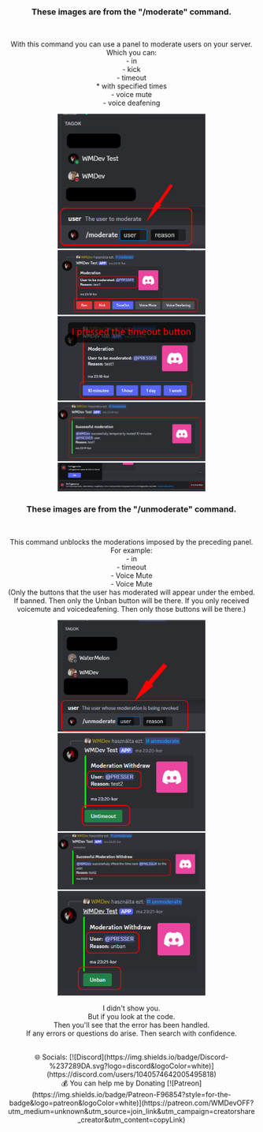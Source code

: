 <div id="header" align="center">
  <h3>These images are from the "/moderate" command.</h3>
  <br>
  <p>
With this command you can use a panel to moderate users on your server.<br>
Which you can:<br>
- in<br>
- kick<br>
- timeout<br>
  * with specified times<br>
- voice mute<br>
- voice deafening</p>
  <img src="https://github.com/DenielDevv/discord-bot-mini-codes/blob/main/ModeratePanel/img/1.png" width="300"/>
<br>
  <img src="https://github.com/DenielDevv/discord-bot-mini-codes/blob/main/ModeratePanel/img/2.png" width="300"/>
<br>
  <img src="https://github.com/DenielDevv/discord-bot-mini-codes/blob/main/ModeratePanel/img/3.png" width="300"/>
<br>
  <img src="https://github.com/DenielDevv/discord-bot-mini-codes/blob/main/ModeratePanel/img/4.png" width="300"/>
<br>
  <img src="https://github.com/DenielDevv/discord-bot-mini-codes/blob/main/ModeratePanel/img/5.png" width="300"/>
<br>
  <h3>These images are from the "/unmoderate" command.</h3>
  <br>
  <p>
This command unblocks the moderations imposed by the preceding panel. <br>
For example:<br>
- in<br>
- timeout<br>
- Voice Mute<br>
- Voice Mute<br>
(Only the buttons that the user has moderated will appear under the embed. If banned. Then only the Unban button will be there. If you only received voicemute and voicedeafening. Then only those buttons will be there.)
  </p>
  <img src="https://github.com/DenielDevv/discord-bot-mini-codes/blob/main/ModeratePanel/img/6.png" width="300"/>
<br>
  <img src="https://github.com/DenielDevv/discord-bot-mini-codes/blob/main/ModeratePanel/img/7.png" width="300"/>
<br>
  <img src="https://github.com/DenielDevv/discord-bot-mini-codes/blob/main/ModeratePanel/img/8.png" width="300"/>
<br>
  <img src="https://github.com/DenielDevv/discord-bot-mini-codes/blob/main/ModeratePanel/img/9.png" width="300"/>
  <br>
  <p>
I didn't show you. <br>
But if you look at the code. <br>
Then you'll see that the error has been handled.<br>
If any errors or questions do arise. Then search with confidence.<br>
  </p>
  <br>
  🌐 Socials:
[![Discord](https://img.shields.io/badge/Discord-%237289DA.svg?logo=discord&logoColor=white)](https://discord.com/users/1040574642005495818)
  <br>
  💰 You can help me by Donating
  [![Patreon](https://img.shields.io/badge/Patreon-F96854?style=for-the-badge&logo=patreon&logoColor=white)](https://patreon.com/WMDevOFF?utm_medium=unknown&utm_source=join_link&utm_campaign=creatorshare_creator&utm_content=copyLink) 
</div>
